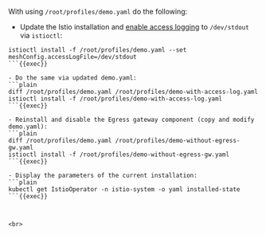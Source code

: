 
With using `/root/profiles/demo.yaml` do the following:

- Update the Istio installation and [enable access logging](https://istio.io/latest/docs/tasks/observability/logs/access-log/) to `/dev/stdout` via `istioctl`:
```plain
istioctl install -f /root/profiles/demo.yaml --set meshConfig.accessLogFile=/dev/stdout
```{{exec}}

- Do the same via updated demo.yaml:
```plain
diff /root/profiles/demo.yaml /root/profiles/demo-with-access-log.yaml
istioctl install -f /root/profiles/demo-with-access-log.yaml
```{{exec}}

- Reinstall and disable the Egress gateway component (copy and modify demo.yaml):
```plain
diff /root/profiles/demo.yaml /root/profiles/demo-without-egress-gw.yaml
istioctl install -f /root/profiles/demo-without-egress-gw.yaml
```{{exec}}

- Display the parameters of the current installation:
```plain
kubectl get IstioOperator -n istio-system -o yaml installed-state
```{{exec}}



<br>
